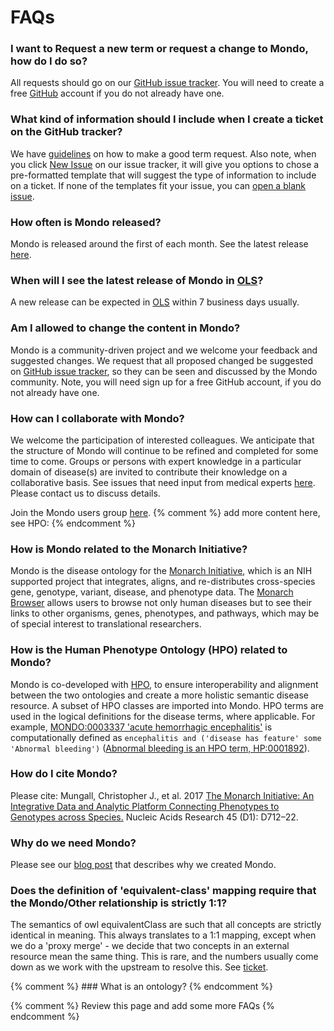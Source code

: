 ---
---
# FAQs

### I want to Request a new term or request a change to Mondo, how do I do so?
All requests should go on our [GitHub issue tracker](https://github.com/monarch-initiative/mondo/issues). You will need to create a free [GitHub](https://github.com/) account if you do not already have one.

### What kind of information should I include when I create a ticket on the GitHub tracker?
We have [guidelines](https://mondo.readthedocs.io/en/latest/editors-guide/c-make-good-term-request/) on how to make a good term request. Also note, when you click [New Issue](https://github.com/monarch-initiative/mondo/issues/new/choose) on our issue tracker, it will give you options to chose a pre-formatted template that will suggest the type of information to include on a ticket. If none of the templates fit your issue, you can [open a blank issue](https://github.com/monarch-initiative/mondo/issues/new).

### How often is Mondo released?

Mondo is released around the first of each month. See the latest release [here](https://github.com/monarch-initiative/mondo/releases).

### When will I see the latest release of Mondo in [OLS](https://www.ebi.ac.uk/ols/ontologies/mondo)?

A new release can be expected in [OLS](https://www.ebi.ac.uk/ols/ontologies/mondo) within 7 business days usually.  

### Am I allowed to change the content in Mondo?

Mondo is a community-driven project and we welcome your feedback and suggested changes. We request that all proposed changed be suggested on [GitHub issue tracker](https://github.com/monarch-initiative/mondo), so they can be seen and discussed by the Mondo community. Note, you will need sign up for a free GitHub account, if you do not already have one.

### How can I collaborate with Mondo?

We welcome the participation of interested colleagues. We anticipate that the structure of Mondo will continue to be refined and completed for some time to come. Groups or persons with expert knowledge in a particular domain of disease(s) are invited to contribute their knowledge on a collaborative basis. See issues that need input from medical experts [here](https://github.com/monarch-initiative/mondo/labels/medical%20input%20needed). Please contact us to discuss details.

Join the Mondo users group [here](https://groups.google.com/forum/#!forum/mondo-users). {% comment %} add more content here, see HPO:  {% endcomment %}

### How is Mondo related to the Monarch Initiative?

Mondo is the disease ontology for the [Monarch Initiative](https://monarchinitiative.org/), which is an NIH supported project that integrates, aligns, and re-distributes cross-species gene, genotype, variant, disease, and phenotype data. The [Monarch Browser](https://monarchinitiative.org/) allows users to browse not only human diseases but to see their links to other organisms, genes, phenotypes, and pathways, which may be of special interest to translational researchers.

### How is the Human Phenotype Ontology (HPO) related to Mondo?

Mondo is co-developed with [HPO](https://hpo.jax.org/app/), to ensure interoperability and alignment between the two ontologies and create a more holistic semantic disease resource. A subset of HPO classes are imported into Mondo. HPO terms are used in the logical definitions for the disease terms, where applicable. For example, [MONDO:0003337 'acute hemorrhagic encephalitis'](http://purl.obolibrary.org/obo/MONDO_0003337) is computationally defined as `encephalitis and ('disease has feature' some 'Abnormal bleeding')` ([Abnormal bleeding is an HPO term, HP:0001892](https://hpo.jax.org/app/browse/term/HP:0001892)).

### How do I cite Mondo?

Please cite: Mungall, Christopher J., et al. 2017 [The Monarch Initiative: An Integrative Data and Analytic Platform Connecting Phenotypes to Genotypes across Species.](https://academic.oup.com/nar/article/45/D1/D712/2605791) Nucleic Acids Research 45 (D1): D712–22.

### Why do we need Mondo?

Please see our [blog post](https://medium.com/@MonarchInit/new-release-of-mondo-disease-ontology-9a48521353e3) that describes why we created Mondo.

### Does the definition of 'equivalent-class' mapping require that the Mondo/Other relationship is strictly 1:1?

The semantics of owl equivalentClass are such that all concepts are strictly identical in meaning. This always translates to a 1:1 mapping, except when we do a 'proxy merge' - we decide that two concepts in an external resource mean the same thing. This is rare, and the numbers usually come down as we work with the upstream to resolve this. See [ticket](https://github.com/monarch-initiative/mondo/issues/936).

{% comment %} ### What is an ontology? {% endcomment %}

{% comment %} Review this page and add some more FAQs {% endcomment %}
